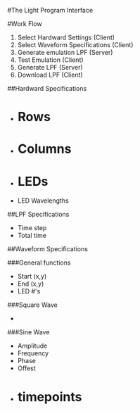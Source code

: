 #The Light Program Interface

#Work Flow

1. Select Hardward Settings (Client)
2. Select Waveform Specifications (Client)
3. Generate emulation LPF (Server)
4. Test Emulation (Client)
5. Generate LPF (Server)
6. Download LPF (Client)

##Hardward Specifications

- # Rows
- # Columns
- # LEDs
- LED Wavelengths

##LPF Specifications
- Time step
- Total time

##Waveform Specifications

###General functions
- Start (x,y)
- End (x,y)
- LED #'s

###Square Wave

- 

###Sine Wave

- Amplitude
- Frequency
- Phase
- Offest
- # timepoints
